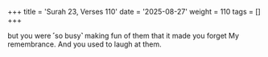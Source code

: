 +++
title = 'Surah 23, Verses 110'
date = '2025-08-27'
weight = 110
tags = []
+++

but you were ˹so busy˺ making fun of them that it made you forget My remembrance. And you used to laugh at them.